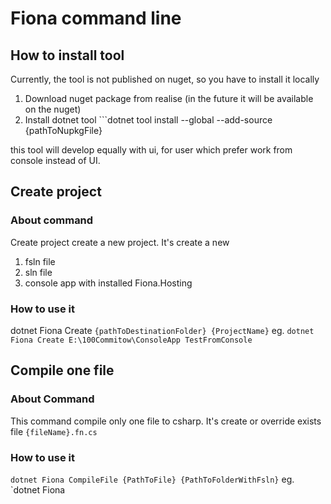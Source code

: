 # Fiona command line

## How to install tool

Currently, the tool is not published on nuget, so you have to install it locally

1. Download nuget package from realise (in the future it will be available on the nuget)
2. Install dotnet tool ```dotnet tool install --global --add-source {pathToNupkgFile}

this tool will develop equally with ui, for user which prefer work from console instead of UI.

## Create project

### About command

Create project create a new project. It's create a new

1. fsln file
2. sln file
3. console app with installed Fiona.Hosting

### How to use it

dotnet Fiona Create ```{pathToDestinationFolder} {ProjectName}```
eg. `dotnet Fiona Create E:\100Commitow\ConsoleApp TestFromConsole`

## Compile one file

### About Command

This command compile only one file to csharp. It's create or override exists file `{fileName}.fn.cs`

### How to use it

```dotnet Fiona CompileFile {PathToFile} {PathToFolderWithFsln}```
eg. `dotnet Fiona 